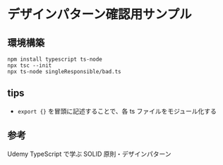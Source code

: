 # デザインパターン確認用サンプル

## 環境構築

```
npm install typescript ts-node
npx tsc --init
npx ts-node singleResponsible/bad.ts
```

## tips

- `export {}` を冒頭に記述することで、各 ts ファイルをモジュール化する

## 参考

Udemy TypeScript で学ぶ SOLID 原則・デザインパターン
